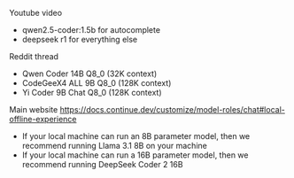 Youtube video

- qwen2.5-coder:1.5b for autocomplete
- deepseek r1 for everything else

Reddit thread

- Qwen Coder 14B Q8_0 (32K context)
- CodeGeeX4 ALL 9B Q8_0 (128K context)
- Yi Coder 9B Chat Q8_0 (128K context)

Main website https://docs.continue.dev/customize/model-roles/chat#local-offline-experience

- If your local machine can run an 8B parameter model, then we recommend running Llama 3.1 8B on your machine
- If your local machine can run a 16B parameter model, then we recommend running DeepSeek Coder 2 16B
